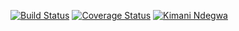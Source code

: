[![Build Status](https://travis-ci.org/andela-kndegwa/CP3.svg?branch=ch-write-tests)](https://travis-ci.org/andela-kndegwa/CP3)
[![Coverage Status](https://coveralls.io/repos/github/andela-kndegwa/CP3/badge.svg?branch=ch-write-tests)](https://coveralls.io/github/andela-kndegwa/CP3?branch=ch-write-tests)
[![Kimani Ndegwa](https://img.shields.io/badge/Kimani%20Ndegwa-ThirdCheckpoint-9932CC.svg)]()
